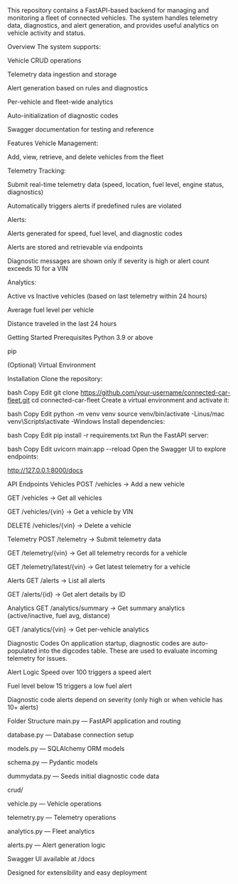This repository contains a FastAPI-based backend for managing and monitoring a fleet of connected vehicles. The system handles telemetry data, diagnostics, and alert generation, and provides useful analytics on vehicle activity and status.

Overview
The system supports:

Vehicle CRUD operations

Telemetry data ingestion and storage

Alert generation based on rules and diagnostics

Per-vehicle and fleet-wide analytics

Auto-initialization of diagnostic codes

Swagger documentation for testing and reference

Features
Vehicle Management:

Add, view, retrieve, and delete vehicles from the fleet

Telemetry Tracking:

Submit real-time telemetry data (speed, location, fuel level, engine status, diagnostics)

Automatically triggers alerts if predefined rules are violated

Alerts:

Alerts generated for speed, fuel level, and diagnostic codes

Alerts are stored and retrievable via endpoints

Diagnostic messages are shown only if severity is high or alert count exceeds 10 for a VIN

Analytics:

Active vs Inactive vehicles (based on last telemetry within 24 hours)

Average fuel level per vehicle

Distance traveled in the last 24 hours

Getting Started
Prerequisites
Python 3.9 or above

pip

(Optional) Virtual Environment

Installation
Clone the repository:

bash
Copy
Edit
git clone https://github.com/your-username/connected-car-fleet.git
cd connected-car-fleet
Create a virtual environment and activate it:

bash
Copy
Edit
python -m venv venv
source venv/bin/activate   -Linus/mac
venv\Scripts\activate      -Windows
Install dependencies:

bash
Copy
Edit
pip install -r requirements.txt
Run the FastAPI server:

bash
Copy
Edit
uvicorn main:app --reload
Open the Swagger UI to explore endpoints:

http://127.0.0.1:8000/docs

API Endpoints
Vehicles
POST /vehicles → Add a new vehicle

GET /vehicles → Get all vehicles

GET /vehicles/{vin} → Get a vehicle by VIN

DELETE /vehicles/{vin} → Delete a vehicle

Telemetry
POST /telemetry → Submit telemetry data

GET /telemetry/{vin} → Get all telemetry records for a vehicle

GET /telemetry/latest/{vin} → Get latest telemetry for a vehicle

Alerts
GET /alerts → List all alerts

GET /alerts/{id} → Get alert details by ID

Analytics
GET /analytics/summary → Get summary analytics (active/inactive, fuel avg, distance)

GET /analytics/{vin} → Get per-vehicle analytics

Diagnostic Codes
On application startup, diagnostic codes are auto-populated into the digcodes table. These are used to evaluate incoming telemetry for issues.

Alert Logic
Speed over 100 triggers a speed alert

Fuel level below 15 triggers a low fuel alert

Diagnostic code alerts depend on severity (only high or when vehicle has 10+ alerts)

Folder Structure
main.py — FastAPI application and routing

database.py — Database connection setup

models.py — SQLAlchemy ORM models

schema.py — Pydantic models

dummydata.py — Seeds initial diagnostic code data

crud/

vehicle.py — Vehicle operations

telemetry.py — Telemetry operations

analytics.py — Fleet analytics

alerts.py — Alert generation logic


Swagger UI available at /docs

Designed for extensibility and easy deployment

